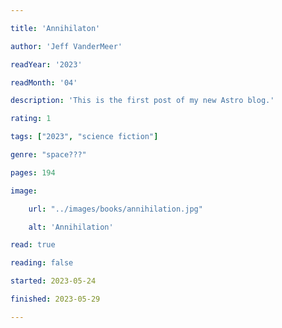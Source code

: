 ```yaml
---

title: 'Annihilaton'

author: 'Jeff VanderMeer'

readYear: '2023'

readMonth: '04'

description: 'This is the first post of my new Astro blog.'

rating: 1

tags: ["2023", "science fiction"]

genre: "space???"

pages: 194

image:

    url: "../images/books/annihilation.jpg"

    alt: 'Annihilation'

read: true

reading: false

started: 2023-05-24

finished: 2023-05-29

---
```


